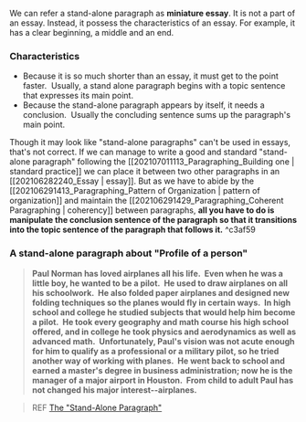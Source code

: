 We can refer a stand-alone paragraph as **miniature essay**. It is not a part of an essay. Instead, it possess the characteristics of an essay. For example, it has a clear beginning, a middle and an end. 
### Characteristics
- Because it is so much shorter than an essay, it must get to the point faster.  Usually, a stand alone paragraph begins with a topic sentence that expresses its main point. 
- Because the stand-alone paragraph appears by itself, it needs a conclusion.  Usually the concluding sentence sums up the paragraph's main point.


Though it may look like "stand-alone paragraphs" can't be used in essays, that's not correct. If we can manage to write a good and standard "stand-alone paragraph" following the [[202107011113_Paragraphing_Building  one | standard practice]] we can place it between two other paragraphs in an [[202106282240_Essay | essay]]. But as we have to abide by the [[202106291413_Paragraphing_Pattern of Organization | pattern of organization]] and maintain the [[202106291429_Paragraphing_Coherent Paragraphing | coherency]] between paragraphs, **all you have to do is manipulate the conclusion sentence of the paragraph so that it transitions into the topic sentence of the paragraph that follows it.** ^c3af59


### A stand-alone paragraph about "Profile of a person"
>  **Paul Norman has loved airplanes all his life.  Even when he was a little boy, he wanted to be a pilot.  He used to draw airplanes on all his schoolwork.  He also folded paper airplanes and designed new folding techniques so the planes would fly in certain ways.  In high school and college he studied subjects that would help him become a pilot.  He took every geography and math course his high school offered, and in college he took physics and aerodynamics as well as advanced math.  Unfortunately, Paul's vision was not acute enough for him to qualify as a professional or a military pilot, so he tried another way of working with planes.  He went back to school and earned a master's degree in business administration; now he is the manager of a major airport in Houston.  From child to adult Paul has not changed his major interest--airplanes.**


> REF
[The "Stand-Alone Paragraph"](https://jennyc-g.tripod.com/river/pauls1.html)
